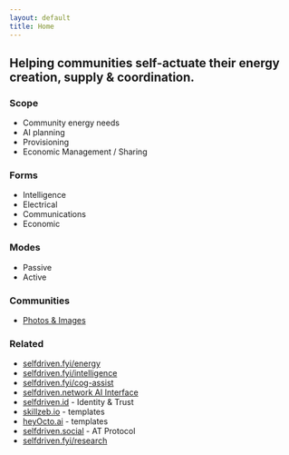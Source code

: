 ```yaml
---
layout: default
title: Home
---
```


## Helping communities self-actuate their energy creation, supply & coordination.

### Scope
- Community energy needs
- AI planning
- Provisioning
- Economic Management / Sharing

### Forms
- Intelligence
- Electrical
- Communications
- Economic

### Modes
- Passive
- Active

### Communities
- [Photos & Images](https://github.com/selfdriven-foundation/selfdriven-energy/tree/main/communities/images)

### Related
- [selfdriven.fyi/energy](https://selfdriven.fyi/energy)
- [selfdriven.fyi/intelligence](https://selfdriven.fyi/intelligence)
- [selfdriven.fyi/cog-assist](https://selfdriven.fyi/cog-assist)
- [selfdriven.network AI Interface](https://selfdriven.network)
- [selfdriven.id](https://selfdriven.id) - Identity & Trust
- [skillzeb.io](https://skillzeb.io) - templates
- [heyOcto.ai](https://heyocto.ai) - templates
- [selfdriven.social](https://selfdriven.social) - AT Protocol
- [selfdriven.fyi/research](https://selfdriven.fyi/research)


